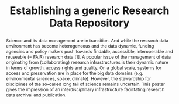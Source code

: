 ---
abstract: Science and its data management are in transition. And while the research
  data environment has become heterogeneous and the data dynamic, funding agencies
  and policy makers push towards findable, accessible, interoperable and reuseable
  (= FAIR) research data [1]. A popular issue of the management of data originating
  from (collaborating) research infrastructures is their dynamic nature in terms of
  growth, access rights and quality. On a global scale, systems for access and preservation
  are in place for the big data domains (e.g. environmental sciences, space, climate).
  However, the stewardship for disciplines of the so-called long tail of science remains
  uncertain. This poster gives the impression of an interdisciplinary infrastructure
  facilitating research data archival and publication.
creators:
- Potthoff, Jan
- Kraft, Angelina
- Razum, Matthias
date: null
document_url: https://services.phaidra.univie.ac.at/api/object/o:503162/download
grand_parent: iPRES
institutions: []
keywords: []
landing_page_url: https://phaidra.univie.ac.at/o:503162
language: eng
layout: publication
license: CC BY-NC-SA 3.0 AT
notes_url: null
parent: iPRES 2016
presentation_url: null
publication_type: poster
size: 328619
source_name: iPRES
title: Establishing a generic Research Data Repository
year: 2016
---